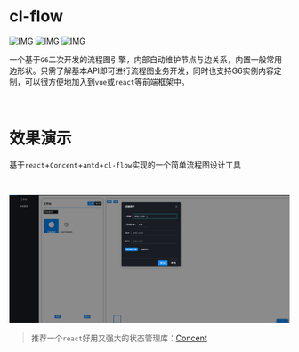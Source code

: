 # cl-flow

![IMG](https://img.shields.io/badge/%40antv%2Fg6-v3.7.1-blue)
![IMG](https://img.shields.io/badge/typescript-v3.9.6-blue)
![IMG](https://img.shields.io/badge/npm-v6.10.3-blue)

一个基于`G6`二次开发的流程图引擎，内部自动维护节点与边关系，内置一般常用边形状。只需了解基本API即可进行流程图业务开发，同时也支持G6实例内容定制，可以很方便地加入到`vue`或`react`等前端框架中。 

<br>

# 效果演示
基于`react`+`Concent`+`antd`+`cl-flow`实现的一个简单流程图设计工具

<br>

![IMG](./example/example.gif)

> 推荐一个`react`好用又强大的状态管理库：[Concent](https://concentjs.github.io/concent-doc/guide/first-sight)
